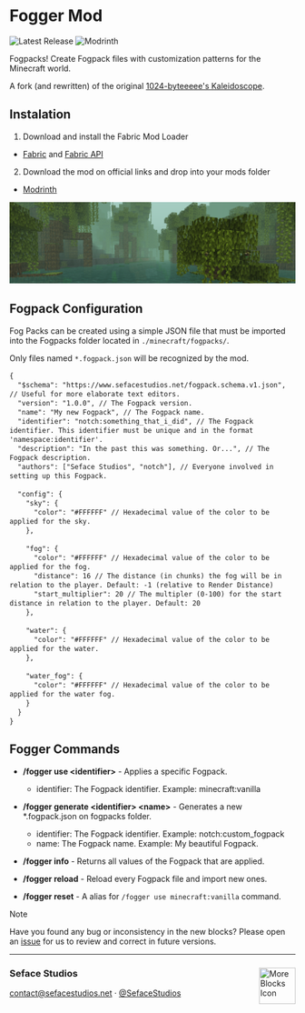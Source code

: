 # Fogger Mod
![Latest Release](https://img.shields.io/github/v/release/seface-studios/fogger-mod?logo=github&logoColor=959da5&labelColor=353c43&color=0091c2&Current&label=Latest%20Release) ![Modrinth](https://img.shields.io/badge/Available%20on%20Modrinth-Download?logo=Modrinth&logoColor=fff&color=02b63a&link=https%3A%2F%2Fmodrinth.com%2Fmod%2Ffogger)

Fogpacks! Create Fogpack files with customization patterns for the Minecraft world.

A fork (and rewritten) of the original [1024-byteeeee's Kaleidoscope](https://github.com/1024-byteeeee/Kaleidoscope).

## Instalation
1. Download and install the Fabric Mod Loader
  - [Fabric](https://fabricmc.net/use/installer/) and [Fabric API](https://www.curseforge.com/minecraft/mc-mods/fabric-api)
2. Download the mod on official links and drop into your mods folder
  - [Modrinth](https://modrinth.com/mod/some-more-blocks)

![Screenshot](.github/assets/banner.png)

## Fogpack Configuration
Fog Packs can be created using a simple JSON file that must be imported into the Fogpacks folder located in `./minecraft/fogpacks/`.

Only files named `*.fogpack.json` will be recognized by the mod.

````jsonc
{
  "$schema": "https://www.sefacestudios.net/fogpack.schema.v1.json", // Useful for more elaborate text editors.
  "version": "1.0.0", // The Fogpack version.
  "name": "My new Fogpack", // The Fogpack name.
  "identifier": "notch:something_that_i_did", // The Fogpack identifier. This identifier must be unique and in the format 'namespace:identifier'.
  "description": "In the past this was something. Or...", // The Fogpack description.
  "authors": ["Seface Studios", "notch"], // Everyone involved in setting up this Fogpack.

  "config": {
    "sky": {
      "color": "#FFFFFF" // Hexadecimal value of the color to be applied for the sky.
    },

    "fog": {
      "color": "#FFFFFF" // Hexadecimal value of the color to be applied for the fog.
      "distance": 16 // The distance (in chunks) the fog will be in relation to the player. Default: -1 (relative to Render Distance)
      "start_multiplier": 20 // The multipler (0-100) for the start distance in relation to the player. Default: 20
    },
    
    "water": {
      "color": "#FFFFFF" // Hexadecimal value of the color to be applied for the water.
    },
    
    "water_fog": {
      "color": "#FFFFFF" // Hexadecimal value of the color to be applied for the water fog.
    }
  }
}
````

## Fogger Commands

- **/fogger use \<identifier>** - Applies a specific Fogpack.
  - identifier: The Fogpack identifier. Example: minecraft:vanilla

- **/fogger generate \<identifier> \<name>** - Generates a new *.fogpack.json on fogpacks folder.
  - identifier: The Fogpack identifier. Example: notch:custom_fogpack 
  - name: The Fogpack name. Example: My beautiful Fogpack.

- **/fogger info** - Returns all values of the Fogpack that are applied.

- **/fogger reload** - Reload every Fogpack file and import new ones.

- **/fogger reset** - A alias for `/fogger use minecraft:vanilla` command.

> [!NOTE]
> Have you found any bug or inconsistency in the new blocks? Please open an [issue](https://github.com/Seface-Blocks/more-blocks-mod/issues) for us to review and correct in future versions.

---
<div>
  <img align="right" height="64" width="64" src="https://media.discordapp.net/attachments/1214009345419776050/1214985059153608756/Thumb_Mine_2024.gif?ex=65fb1a03&is=65e8a503&hm=77fc44086e8207785832a0802d2fe81d3ee1e05edb6f5c1c8fb3e3d78ae55586&" title="More Blocks Icon">

<h3>Seface Studios</h3>
  <p><a href="mailto:contact@sefacestudios.net">contact@sefacestudios.net</a> · <a title="X/Twitter" href="https://x.com/SefaceStudios">@SefaceStudios</a></p>
</div>